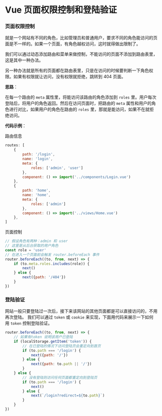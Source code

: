 # Vue 页面权限控制和登陆验证

### 页面权限控制

就是一个网站有不同的角色，比如管理员和普通用户，要求不同的角色能访问的页面是不一样的。如果一个页面，有角色越权访问，这时就得做出限制了。

我们可以通过动态添加路由和菜单来做控制，不能访问的页面不添加到路由表里，这是其中一种办法。

另一种办法就是所有的页面都在路由表里，只是在访问的时候要判断一下角色权限。如果有权限就让访问，没有权限就拒绝，跳转到 404 页面。

**思路**：

在每一个路由的 `meta` 属性里，将能访问该路由的角色添加到 `roles` 里。用户每次登陆后，将用户的角色返回。然后在访问页面时，把路由的 `meta` 属性和用户的角色进行对比，如果用户的角色在路由的 `roles` 里，那就是能访问，如果不在就拒绝访问。

**代码示例**：

路由信息

```javascript
routes: [
    {
        path: '/login',
        name: 'login',
        meta: {
            roles: ['admin', 'user']
        },
        component: () => import('../components/Login.vue')
    },
    {
        path: 'home',
        name: 'home',
        meta: {
            roles: ['admin']
        },
        component: () => import('../views/Home.vue')
    },
]
```

页面控制

```javascript
// 假设角色有两种：admin 和 user
// 这里是从后台获取的用户角色
const role = 'user'
// 在进入一个页面前会触发 router.beforeEach 事件
router.beforeEach((to, from, next) => {
    if (to.meta.roles.includes(role)) {
        next()
    } else {
        next({path: '/404'})
    }
})
```

### 登陆验证

网站一般只要登陆过一次后，接下来该网站的其他页面都是可以直接访问的，不用再次登陆。
我们可以通过 `token` 或 `cookie` 来实现，下面用代码来展示一下如何用 `token` 控制登陆验证。

```javascript
router.beforeEach((to, from, next) => {
    // 如果有token 说明该用户已登陆
    if (localStorage.getItem('token')) {
        // 在已登陆的情况下访问登陆页会重定向到首页
        if (to.path === '/login') {
            next({path: '/'})
        } else {
            next({path: to.path || '/'})
        }
    } else {
        // 没有登陆则访问任何页面都重定向到登陆页
        if (to.path === '/login') {
            next()
        } else {
            next(`/login?redirect=${to.path}`)
        }
    }
})
```

